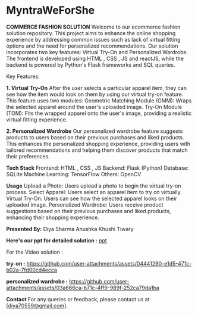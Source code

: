 # MyntraWeForShe
**COMMERCE FASHION SOLUTION**
Welcome to our ecommerce fashion solution repository. This project aims to enhance the online shopping experience by addressing common issues such as lack of virtual fitting options and the need for personalized recommendations. Our solution incorporates two key features: Virtual Try-On and Personalized Wardrobe. The frontend is developed using HTML , CSS , JS and reactJS, while the backend is powered by Python's Flask frameworks and SQL queries.

Key Features:

**1. Virtual Try-On**
After the user selects a particular apparel item, they can see how the item would look on them by using our virtual try-on feature. This feature uses two modules:
Geometric Matching Module (GMM): Wraps the selected apparel around the user's uploaded image.
Try-On Module (TOM): Fits the wrapped apparel onto the user's image, providing a realistic virtual fitting experience.

**2. Personalized Wardrobe**
Our personalized wardrobe feature suggests products to users based on their previous purchases and liked products. This enhances the personalized shopping experience, providing users with tailored recommendations and helping them discover products that match their preferences.

**Tech Stack**
Frontend: HTML , CSS , JS
Backend: Flask (Python)
Database: SQLite
Machine Learning: TensorFlow
Others: OpenCV

**Usage**
Upload a Photo: Users upload a photo to begin the virtual try-on process.
Select Apparel: Users select an apparel item to try on virtually.
Virtual Try-On: Users can see how the selected apparel looks on their uploaded image.
Personalized Wardrobe: Users receive product suggestions based on their previous purchases and liked products, enhancing their shopping experience.

**Presented By:**
Diya Sharma
Anushka
Khushi Tiwary

**Here's our ppt for detailed solution :**
[ppt](https://github.com/user-attachments/files/16323277/BitMesra_Shiva.sDen.pdf)

For the Video solution : 

**try-on :** https://github.com/user-attachments/assets/04441290-e1d5-471c-b02a-7fd00cd4ecca

**personalized wardrobe :** https://github.com/user-attachments/assets/03a666ca-b71c-4ff9-989f-252ca79da1ba


**Contact**
For any queries or feedback, please contact us at [diya70559@gmail.com].

